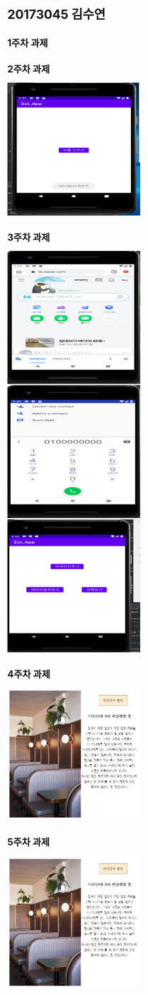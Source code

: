 # 20173045 김수연 

## 1주차 과제

## 2주차 과제
<img width="300" height="300" src="./png/20173045_김수연.PNG"></img>

## 3주차 과제
<img width="300" height="300" src="./png/20173045_김수연 3-1.PNG"></img>
<img width="300" height="300" src="./png/20173045_김수연 3-2.PNG"></img>
<img width="300" height="300" src="./png/20173045_김수연 3-3.PNG"></img>

## 4주차 과제
<img width="300" height="300" src="./png/5주차 과제.jpg"></img>

## 5주차 과제
<img width="300" height="300" src="./png/5주차 과제.jpg"></img>
